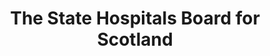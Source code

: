 ---
schema: default
title: The State Hospitals Board for Scotland
description: public corporation controlled by Scottish Government
logo: ''
type:
- Other agency
portal_url: ''
org_url: https://www.tsh.scot.nhs.uk/Index.htm
twitter_handle: 
wikidata_org_qid: Q108838059
wdtk_id: 
---